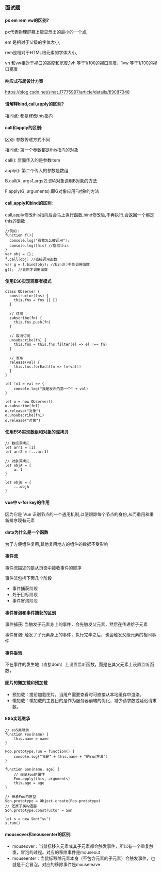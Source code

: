 ### 面试题

#### px em rem vw的区别?

px代表物理屏幕上能显示出的最小的一个点,

em 是相对于父级的字体大小,

rem是相对于HTML根元素的字体大小,

vh 和vw相对于视口的高度和宽度,1vh 等于1/100的视口高度，1vw 等于1/100的视口宽度

#### 响应式布局设计方案

https://blog.csdn.net/sinat_17775997/article/details/89087348

#### 请解释bind,call,apply的区别?

相同点: 都是修改this指向

#### call和apply的区别: 

区别: 参数传递方式不同 

相同点: 第一个参数都是this指向的对象

call(): 后面传入的是参数item

apply(): 第二个传入的参数是数组

B.call(A, args1,args2);即A对象调用B对象的方法

F.apply(G, arguments);即G对象应用F对象的方法

#### call,apply和bind的区别:

call,apply修改this指向后会马上执行函数,bind修改后,不再执行,会返回一个绑定this的函数

```
//例如：
function f(){
  console.log("看我怎么被调用");
  console.log(this) //指向this
}
var obj = {};
f.call(obj) //直接调用函数
var g = f.bind(obj); //bind()不能调用函数
g();  //此时才调用函数
```

#### 使用ES6实现观察者模式

```
class Observer {
  constructor(fns) {
  	this.fns = fns || []
  }

  // 订阅
  subscribe(fn) {
    this.fns.push(fn)
  }

  // 取消订阅
  unsubscribe(fn) {
  	this.fns = this.fns.filter(el => el !== fn)
  }

  // 发布
  release(val) {
  	this.fns.forEach(fn => fn(val))
  }
}

let fn1 = val => {
	console.log("我是发布的第一个" + val)
}

let o = new Observer()
o.subscribe(fn1)
o.release("对象")
o.unsubscribe(fn1)
o.release("对象")
```

#### 使用ES6实现数组和对象的深拷贝

```
// 数组深拷贝
let arr1 = [1]
let arr2 = [...arr1]

// 对象深拷贝
let objA = {
	a: 1
}

let objB = {
	...objA
}
```

#### vue中 v-for key的作用

因为它是 Vue 识别节点的一个通用机制,以便跟踪每个节点的身份,从而重用和重新排序现有元素

#### data为什么是一个函数

为了方便组件复用,其他复用地方的组件的数据不受影响

#### 事件流

事件流描述的是从页面中接收事件的顺序

事件流包括下面几个阶段

- 事件捕获阶段
- 处于目标阶段
- 事件冒泡阶段

#### 事件冒泡和事件捕获的区别

事件捕获: 当触发子元素身上的事件，会先触发父元素，然后在传递给子元素

事件冒泡: 触发了子元素身上的事件，执行完毕之后，也会触发父级元素的相同事件

#### 事件委派

不在事件的发生地（直接dom）上设置监听函数，而是在其父元素上设置监听函数，

#### 图片的懒加载和预加载

- 预加载：提前加载图片，当用户需要查看时可直接从本地缓存中渲染。
- 懒加载：懒加载的主要目的是作为服务器前端的优化，减少请求数或延迟请求数。

#### ES5实现继承

```
// es5类继承
function Foo(name) {
	this.name = name
}

Foo.prototype.run = function() {
	console.log("我是" + this.name + "的run方法")
}

function Son(name, age) {
	// 继承Foo的属性
	Foo.apply(this, arguments)
	this.age = age
}

// 继承Foo的原型
Son.prototype = Object.create(Foo.prototype)
// 还原子类构造器
Son.prototype.constructor = Son

let s = new Son("su")
s.run()
```

#### mouseover和mouseenter的区别:

- mouseover：当鼠标移入元素或其子元素都会触发事件，所以有一个重复触发，冒泡的过程。对应的移除事件是mouseout
- mouseenter：当鼠标移除元素本身（不包含元素的子元素）会触发事件，也就是不会冒泡，对应的移除事件是mouseleave